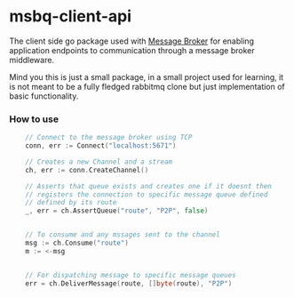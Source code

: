 # msbq-client-api

The client side go package used with [Message Broker](https://github.com/francccisss/msbq-server) for enabling application endpoints to communication through a message broker middleware.

Mind you this is just a small package, in a small project used for learning, it is not meant to be a fully fledged rabbitmq clone but just implementation of basic functionality.

### How to use

```go
    // Connect to the message broker using TCP
    conn, err := Connect("localhost:5671")

    // Creates a new Channel and a stream
    ch, err := conn.CreateChannel()

    // Asserts that queue exists and creates one if it doesnt then
    // registers the connection to specific message queue defined
    // defined by its route
    _, err = ch.AssertQueue("route", "P2P", false)


    // To consume and any mssages sent to the channel
    msg := ch.Consume("route")
    m := <-msg


    // For dispatching message to specific message queues
	err = ch.DeliverMessage(route, []byte(route), "P2P")
```
